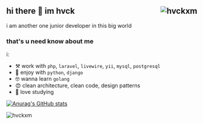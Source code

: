 ## hi there 👋 im hvck <img align="right" src="https://komarev.com/ghpvc/?username=hvckxm&label=Profile%20Views%20&color=9f5afd&style=flat-square" alt="hvckxm" />
i am another one junior developer in this big world

<!--
**hvckxm/hvckxm** is a ✨ _special_ ✨ repository because its `README.md` (this file) appears on your GitHub profile.

Here are some ideas to get you started:

- 🔭 I’m currently working on ...
- 🌱 I’m currently learning ...
- 👯 I’m looking to collaborate on ...
- 🤔 I’m looking for help with ...
- 💬 Ask me about ...
- 📫 How to reach me: ...
- 😄 Pronouns: ...
- ⚡ Fun fact: ...
-->
### that's u need know about me
i:
- ⚒   work with `php`, `laravel`, `livewire`, `yii`, `mysql`, `postgresql`
- 🌚  enjoy with `python`, `django`
- 🤓  wanna learn `golang`
- 😍  clean architecture, clean code, design patterns
- 🥰  love studying



[![Anurag's GitHub stats](https://github-readme-stats.vercel.app/api?username=hvckxm)](https://github.com/anuraghazra/github-readme-stats)

![hvckxm](https://github-readme-stats.vercel.app/api/top-langs/?username=hvckxm&layout=compact&theme=dark)





